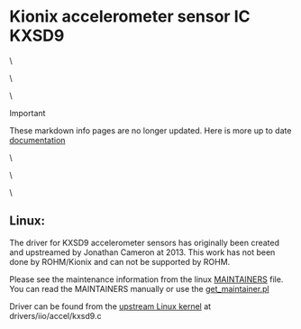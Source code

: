 # Kionix accelerometer sensor IC KXSD9
\

\

\

> [!IMPORTANT]
> These markdown info pages are no longer updated. Here is more up to date [documentation](https://rohmsemiconductor.github.io/Linux-Kernel-Sensor-Drivers/Sensors/KXSD9/)

\

\

\

## Linux:

The driver for KXSD9 accelerometer sensors has originally been created and upstreamed by Jonathan Cameron at 2013. This work has not been done by ROHM/Kionix and can not be supported by ROHM.

Please see the maintenance information from the linux
[MAINTAINERS](https://git.kernel.org/pub/scm/linux/kernel/git/torvalds/linux.git/tree/MAINTAINERS) file. You can read the MAINTAINERS manually or use the [get_maintainer.pl](https://git.kernel.org/pub/scm/linux/kernel/git/torvalds/linux.git/tree/scripts/get_maintainer.pl)

Driver can be found from the [upstream Linux kernel](https://www.kernel.org) at drivers/iio/accel/kxsd9.c
